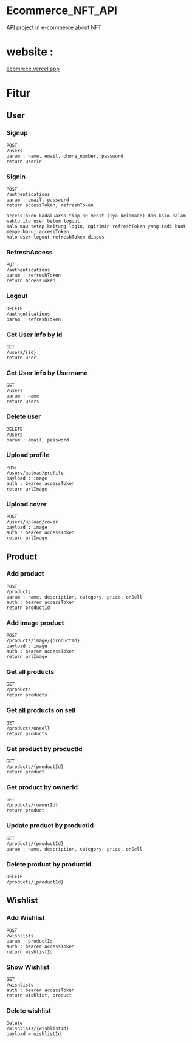 # Ecommerce_NFT_API

API project in e-commerce about NFT

# website :
[ecomrece.vercel.app](https://ecomrece.vercel.app/)

# Fitur
## User  
### Signup
	POST  
	/users  
	param : name, email, phone_number, password  
	return userId  
  
### Signin 
	POST  
	/authentications  
	param : email, password  
	return accessToken, refreshToken  
  
	accessToken kadaluarsa tiap 30 menit (iya kelamaan) dan kalo dalam waktu itu user belum logout,
	kalo mau tetep keitung login, ngirimin refreshToken yang tadi buat memperbarui accessToken,
	kalo user logout refreshToken diapus

### RefreshAccess
	PUT  
	/authentications  
	param : refreshToken  
	return accessToken  
  
### Logout
	DELETE  
	/authentications  
	param : refreshToken  
  
### Get User Info by Id
	GET  
	/users/{id}  
	return user  
  
### Get User Info by Username 
	GET  
	/users  
	param : name  
	return users  
  
### Delete user
	DELETE  
	/users  
	param : email, password  
  
### Upload profile 
	POST  
	/users/upload/profile  
	payload : image  
	auth : bearer accessToken  
	return urlImage  
  
### Upload cover
	POST  
	/users/upload/cover  
	payload : image  
	auth : bearer accessToken  
	return urlImage  
  
## Product  
### Add product
	POST
	/products
	param : name, description, category, price, onSell
	auth : bearer accessToken
	return productId

### Add image product
	POST
	/products/image/{productId}
	payload : image
	auth : bearer accessToken
	return urlImage

### Get all products
	GET
	/products
	return products
	
### Get all products on sell
	GET
	/products/onsell
	return products

### Get product by productId
	GET
	/products/{productId}
	return product

### Get product by ownerId
	GET
	/products/{ownerId}
	return product

### Update product by productId
	GET
	/products/{productId}
	param : name, description, category, price, onSell

### Delete product by productId
	DELETE
	/products/{productId}


## Wishlist
### Add Wishlist  
	POST  
	/wishlists  
	param : productId  
	auth : bearer accessToken  
	return wishlistId  
  
### Show Wishlist  
	GET  
	/wishlists  
	auth : bearer accessToken  
	return wishlist, product  
  
### Delete wishlist  
	Delete  
	/wishlists/{wishlistId}  
	payload = wishlistId  

		
	
	
